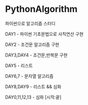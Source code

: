 # PythonAlgorithm
파이썬으로 알고리즘 스터디 

DAY1 - 파이썬 기초문법으로 사칙연산 구현

DAY2 - 조건문 알고리즘 구현 

DAY3,DAY4 - 조건문,반복문 구현 

DAY5 - 리스트 

DAY6,7 - 문자열 알고리즘 

DAY8,DAY9 - 리스트 && 심화

DAY0,11,12,13 - 심화 [시작:끝] 
